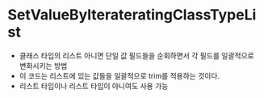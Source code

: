 # SetValueByIterateratingClassTypeList

- 클래스 타입의 리스트 아니면 단일 값 필드들을 순회하면서 각 필드를 일괄적으로 변화시키는 방법
- 이 코드는 리스트에 있는 값들을 일괄적으로 trim를 적용하는 것이다.
- 리스트 타입이나 리스트 타입이 아니여도 사용 가능

